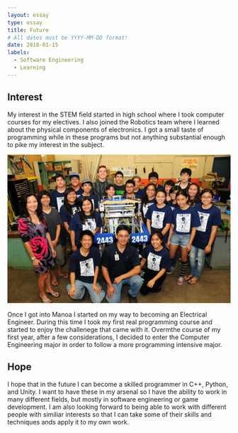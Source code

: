 ```yaml
---
layout: essay
type: essay
title: Future
# All dates must be YYYY-MM-DD format!
date: 2018-01-15
labels:
  - Software Engineering
  - Learning
---
```

## Interest 
My interest in the STEM field started in high school where I took computer courses for my electives. I also joined the Robotics team where I learned about the physical components of electronics. I got a small taste of programming while in these programs but not anything substantial enough to pike my interest in the subject.

<img class="ui medium image" src="../images/robotics.jpg">

Once I got into Manoa I started on my way to becoming an Electrical Engineer. During this time I took my first real programming course and started to enjoy the challenege that came with it. Overmthe course of my first year, after a few considerations, I decided to enter the Computer Engineering major in order to follow a more programming intensive major. 

## Hope

I hope that in the future I can become a skilled programmer in C++, Python, and Unity. I want to have these in my arsenal so I have the ability to work in many different fields, but mostly in software engineering or game development. I am also looking forward to being able to work with different people with similiar interests so that I can take some of their skills and techniques ands apply it to my own work.

